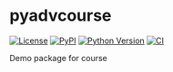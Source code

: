 # pyadvcourse

[![License](https://img.shields.io/pypi/l/pyadvcourse.svg?color=green)](https://github.com/tdianek/pyadvcourse/raw/main/LICENSE)
[![PyPI](https://img.shields.io/pypi/v/pyadvcourse.svg?color=green)](https://pypi.org/project/pyadvcourse)
[![Python Version](https://img.shields.io/pypi/pyversions/pyadvcourse.svg?color=green)](https://python.org)
[![CI](https://github.com/tdianek/pyadvcourse/actions/workflows/ci.yml/badge.svg)](https://github.com/tdianek/pyadvcourse/actions/workflows/ci.yml)

Demo package for course
